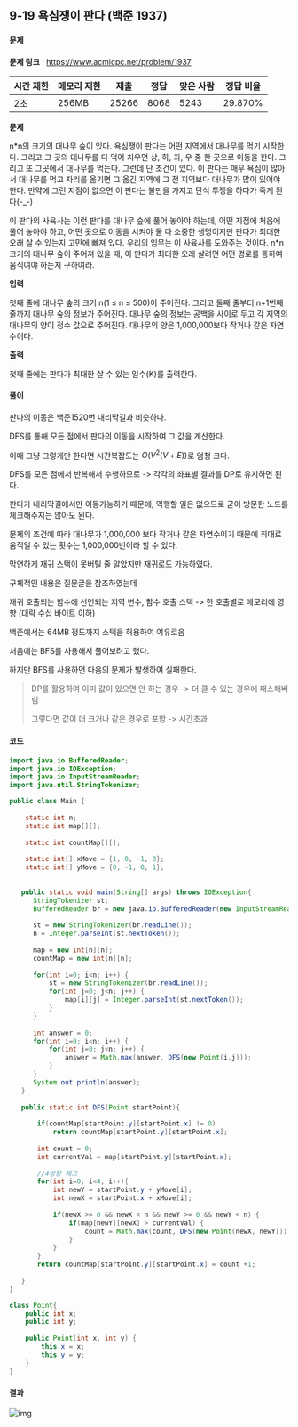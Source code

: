 ## 9-19 욕심쟁이 판다 (백준 1937)

#### 문제

**문제 링크** : https://www.acmicpc.net/problem/1937

| 시간 제한 | 메모리 제한 | 제출  | 정답 | 맞은 사람 | 정답 비율 |
| --------- | ----------- | ----- | ---- | --------- | --------- |
| 2초       | 256MB       | 25266 | 8068 | 5243      | 29.870%   |

**문제**

n*n의 크기의 대나무 숲이 있다. 욕심쟁이 판다는 어떤 지역에서 대나무를 먹기 시작한다. 그리고 그 곳의 대나무를 다 먹어 치우면 상, 하, 좌, 우 중 한 곳으로 이동을 한다. 그리고 또 그곳에서 대나무를 먹는다. 그런데 단 조건이 있다. 이 판다는 매우 욕심이 많아서 대나무를 먹고 자리를 옮기면 그 옮긴 지역에 그 전 지역보다 대나무가 많이 있어야 한다. 만약에 그런 지점이 없으면 이 판다는 불만을 가지고 단식 투쟁을 하다가 죽게 된다(-_-)

이 판다의 사육사는 이런 판다를 대나무 숲에 풀어 놓아야 하는데, 어떤 지점에 처음에 풀어 놓아야 하고, 어떤 곳으로 이동을 시켜야 둘 다 소중한 생명이지만 판다가 최대한 오래 살 수 있는지 고민에 빠져 있다. 우리의 임무는 이 사육사를 도와주는 것이다. n*n 크기의 대나무 숲이 주어져 있을 때, 이 판다가 최대한 오래 살려면 어떤 경로를 통하여 움직여야 하는지 구하여라.

**입력**

첫째 줄에 대나무 숲의 크기 n(1 ≤ n ≤ 500)이 주어진다. 그리고 둘째 줄부터 n+1번째 줄까지 대나무 숲의 정보가 주어진다. 대나무 숲의 정보는 공백을 사이로 두고 각 지역의 대나무의 양이 정수 값으로 주어진다. 대나무의 양은 1,000,000보다 작거나 같은 자연수이다.

**출력**

첫째 줄에는 판다가 최대한 살 수 있는 일수(K)를 출력한다.



#### 풀이

판다의 이동은 백준1520번 내리막길과 비슷하다.

DFS를 통해 모든 점에서 판다의 이동을 시작하여 그 값을 계산한다.

이때 그냥 그렇게만 한다면 시간복잡도는 $O(V^2(V+E))$로 엄청 크다.

DFS를 모든 점에서 반복해서 수행하므로 -> 각각의 좌표별 결과를 DP로 유지하면 된다.

판다가 내리막길에서만 이동가능하기 때문에, 역행할 일은 없으므로 굳이 방문한 노드를 체크해주지는 않아도 된다.



문제의 조건에 따라 대나무가 1,000,000 보다 작거나 같은 자연수이기 때문에 최대로 움직일 수 있는 횟수는 1,000,000번이라 할 수 있다.

막연하게 재귀 스택이 못버틸 줄 알았지만 재귀로도 가능하였다.



구체적인 내용은 질문글을 참조하였는데

재귀 호출되는 함수에 선언되는 지역 변수, 함수 호출 스택 -> 한 호출별로 메모리에 영향 (대략 수십 바이트 이하)

백준에서는 64MB 정도까지 스택을 허용하여 여유로움



처음에는 BFS를 사용해서 풀어보려고 했다.

하지만 BFS를 사용하면 다음의 문제가 발생하여 실패한다.

> DP를 활용하여 이미 값이 있으면 안 하는 경우 -> 더 클 수 있는 경우에 패스해버림
>
> 그렇다면 값이 더 크거나 같은 경우로 포함 -> 시간초과



#### 코드

````java
import java.io.BufferedReader;
import java.io.IOException;
import java.io.InputStreamReader;
import java.util.StringTokenizer;

public class Main {
	
	static int n;
	static int map[][];
	
	static int countMap[][];
	
	static int[] xMove = {1, 0, -1, 0};
	static int[] yMove = {0, -1, 0, 1};
	
	
   public static void main(String[] args) throws IOException{
	  StringTokenizer st;
	  BufferedReader br = new java.io.BufferedReader(new InputStreamReader(System.in));
	  
	  st = new StringTokenizer(br.readLine());
	  n = Integer.parseInt(st.nextToken());
	  
	  map = new int[n][n];
	  countMap = new int[n][n];
	  
	  for(int i=0; i<n; i++) {
		  st = new StringTokenizer(br.readLine());
		  for(int j=0; j<n; j++) {
			  map[i][j] = Integer.parseInt(st.nextToken());
		  }
	  }
       
	  int answer = 0;
	  for(int i=0; i<n; i++) {
		  for(int j=0; j<n; j++) {
			  answer = Math.max(answer, DFS(new Point(i,j)));
		  }
	  }
	  System.out.println(answer);
   }
   
   public static int DFS(Point startPoint){
	   
	   if(countMap[startPoint.y][startPoint.x] != 0) 
           return countMap[startPoint.y][startPoint.x];
	   
	   int count = 0;
	   int currentVal = map[startPoint.y][startPoint.x];
	   
	   //4방향 체크
	   for(int i=0; i<4; i++){
		   int newY = startPoint.y + yMove[i];
		   int newX = startPoint.x + xMove[i];
		   
		   if(newX >= 0 && newX < n && newY >= 0 && newY < n) {
			   if(map[newY][newX] > currentVal) {
				   count = Math.max(count, DFS(new Point(newX, newY)));
			   }
		   }
	   }
	   return countMap[startPoint.y][startPoint.x] = count +1;
	   
   }
}

class Point{
	public int x;
	public int y;
	
	public Point(int x, int y) {
		this.x = x;
		this.y = y;
	}
}
````



#### 결과

![img](https://blog.kakaocdn.net/dn/wLjkY/btq1jlQXoXK/QGF2WUCR6LKoNkdHXNQzW1/img.png)